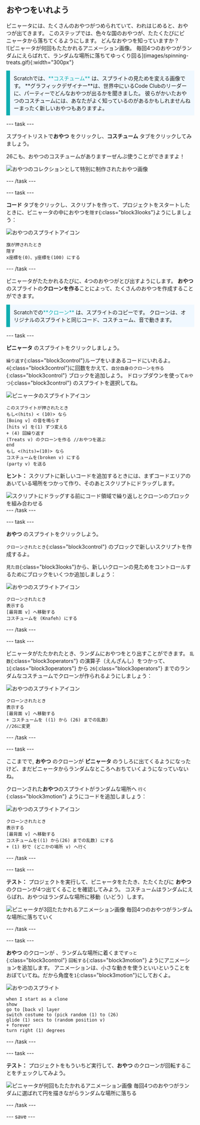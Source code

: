 ## おやつをいれよう

<div style="display: flex; flex-wrap: wrap">
<div style="flex-basis: 200px; flex-grow: 1; margin-right: 15px;">
ピニャータには、たくさんのおやつがつめられていて、われはじめると、おやつが出てきます。 このステップでは、色々な国のおやつが、たたくたびにピニャータから落ちてくるようにします。 どんなおやつを知っていますか？
</div>
<div>
![ピニャータが何回もたたかれるアニメーション画像。 毎回4つのおやつがランダムにえらばれて、ランダムな場所に落ちてゆっくり回る](images/spinning-treats.gif){:width="300px"}
</div>
</div>

<p style="border-left: solid; border-width:10px; border-color: #0faeb0; background-color: aliceblue; padding: 10px;">
Scratchでは、<span style="color: #0faeb0">**コスチューム**</span> は、スプライトの見ためを変える画像です。 **グラフィックデザイナー**は、世界中にいるCode Clubのリーダーに、パーティーでどんなおやつが出るかを聞きました。 彼らがかいたおやつのコスチュームには、あなたがよく知っているのがあるかもしれませんねーまったく新しいおやつもありますよ。      
</p>

--- task ---

スプライトリストで**おやつ** をクリックし、**コスチューム** タブをクリックしてみましょう。

26こも、おやつのコスチュームがありますーぜんぶ使うことができますよ！

![おやつのコレクションとして特別に制作されたおやつ画像](images/treats.png)

--- /task ---

--- task ---

**コード** タブをクリックし、スクリプトを作って、プロジェクトをスタートしたときに、ピニャータの中におやつを`隠す`{:class="block3looks"}ようにしましょう：

![おやつのスプライトアイコン](images/treats-sprite.png)

```blocks3
旗が押されたとき
隠す
x座標を(0)、y座標を(100) にする
```

--- /task ---

ピニャータがたたかれるたびに、4つのおやつがとび出すようにします。 **おやつ** のスプライトの**クローンを作る**ことによって、たくさんのおやつを作成することができます。

<p style="border-left: solid; border-width:10px; border-color: #0faeb0; background-color: aliceblue; padding: 10px;">
Scratchでの<span style="color: #0faeb0">**クローン**</span> は、スプライトのコピーです。 クローンは、オリジナルのスプライトと同じコード、コスチューム、音で動きます。      
</p>

--- task ---

**ピニャータ** のスプライトをクリックしましょう。

`繰り返す`{:class="block3control"}ループをいまあるコードにいれるよ。 `4`{:class="block3control"}に回数をかえて、`自分自身のクローンを作る`{:class="block3control"} ブロックを追加しよう。 ドロップダウンを使って`おやつ`{:class="block3control"} のスプライトを選択してね。

![ピニャータのスプライトアイコン](images/pinata-sprite.png)

```blocks3
このスプライトが押されたとき
もし<(hits) < (10)> なら
[Boing v] の音を鳴らす
[hits v] を(1) ずつ変える
+ (4) 回繰り返す
(Treats v) のクローンを作る //おやつを選ぶ
end
もし <(hits)=(10)> なら
コスチュームを(broken v) にする
(party v) を送る
```

**ヒント：** スクリプトに新しいコードを追加するときには、まずコードエリアのあいている場所をつかって作り、そのあとスクリプトにドラッグします。

![スクリプトにドラッグする前にコード領域で繰り返しとクローンのブロックを組み合わせる](images/code-area.gif) --- /task ---

--- task ---

**おやつ** のスプライトをクリックしよう。

`クローンされたとき`{:class="block3control"} のブロックで新しいスクリプトを作成するよ。

`見た目`{:class="block3looks"}から、新しいクローンの見ためをコントロールするためにブロックをいくつか追加しましょう：

![おやつのスプライトアイコン](images/treats-sprite.png)

```blocks3
クローンされたとき
表示する
[最背面 v] へ移動する
コスチュームを (Knafeh) にする
```

--- /task ---

--- task ---

ピニャータがたたかれたとき、ランダムにおやつをとり出すことができます。 `乱数`{:class="block3operators"} の演算子（えんざんし）をつかって、`1`{:class="block3operators"} から `26`{:class="block3operators"} までのランダムなコスチュームでクローンが作られるようにしましょう：

![おやつのスプライトアイコン](images/treats-sprite.png)

```blocks3
クローンされたとき
表示する
[最背面 v] へ移動する
+ コスチュームを ((1) から (26) までの乱数)
//26に変更
```

--- /task ---

--- task ---

ここまでで, **おやつ** のクローンが **ピニャータ** のうしろに出てくるようになったけど、まだピニャータからランダムなところへおちていくようになっていないね。

クローンされた**おやつ**のスプライトがランダムな場所へ `行く`{:class="block3motion"} ようにコードを追加しましょう：

![おやつのスプライトアイコン](images/treats-sprite.png)

```blocks3
クローンされたとき
表示する
[最背面 v] へ移動する
コスチュームを((1) から(26) までの乱数) にする
+ (1) 秒で (どこかの場所 v) へ行く 
```

--- /task ---

--- task ---

**テスト：** プロジェクトを実行して、ピニャータをたたき、たたくたびに **おやつ** のクローンが4つ出てくることを確認してみよう。 コスチュームはランダムにえらばれ、おやつはランダムな場所に移動（いどう）します。

![ピニャータが3回たたかれるアニメーション画像 毎回4つのおやつがランダムな場所に落ちていく](images/four-treats.gif)

--- /task ---

--- task ---

**おやつ** のクローンが 、ランダムな場所に着くまで`ずっと`{:class="block3control"} `回転する`{:class="block3motion"} ようにアニメーションを追加します。 アニメーションは、小さな動きを使うといいということをおぼていてね。だから角度を`1`{:class="block3motion"}にしておくよ。

![おやつのスプライト](images/treats-sprite.png)

```blocks3
when I start as a clone
show
go to [back v] layer
switch costume to (pick random (1) to (26)
glide (1) secs to (random position v) 
+ forever
turn right (1) degrees
```

--- /task ---

--- task ---

**テスト：** プロジェクトをもういちど実行して、**おやつ** のクローンが回転することをチェックしてみよう。

![ピニャータが何回もたたかれるアニメーション画像 毎回4つのおやつがランダムに選ばれて円を描きながらランダムな場所に落ちる](images/spinning-treats.gif)

--- /task ---

--- save ---
